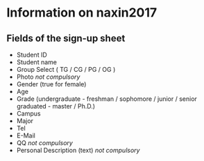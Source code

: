 # Information on naxin2017

## Fields of the sign-up sheet
- Student ID
- Student name
- Group Select ( TG / CG / PG / OG )
- Photo *not compulsory*
- Gender (true for female)
- Age
- Grade (undergraduate - freshman / sophomore / junior / senior graduated - master / Ph.D.)
- Campus
- Major
- Tel
- E-Mail
- QQ *not compulsory*
- Personal Description (text) *not compulsory*
